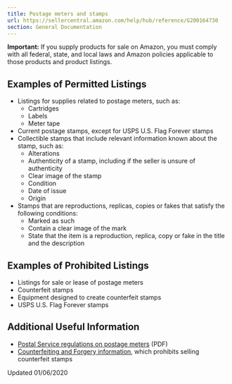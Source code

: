 ```yaml
---
title: Postage meters and stamps
url: https://sellercentral.amazon.com/help/hub/reference/G200164730
section: General Documentation
---
```


**Important:** If you supply products for sale on Amazon, you must comply with
all federal, state, and local laws and Amazon policies applicable to those
products and product listings.

## Examples of Permitted Listings

  * Listings for supplies related to postage meters, such as: 
    * Cartridges
    * Labels
    * Meter tape
  * Current postage stamps, except for USPS U.S. Flag Forever stamps
  * Collectible stamps that include relevant information known about the stamp, such as: 
    * Alterations
    * Authenticity of a stamp, including if the seller is unsure of authenticity
    * Clear image of the stamp
    * Condition
    * Date of issue
    * Origin
  * Stamps that are reproductions, replicas, copies or fakes that satisfy the following conditions: 
    * Marked as such
    * Contain a clear image of the mark
    * State that the item is a reproduction, replica, copy or fake in the title and the description

## Examples of Prohibited Listings

  * Listings for sale or lease of postage meters
  * Counterfeit stamps
  * Equipment designed to create counterfeit stamps
  * USPS U.S. Flag Forever stamps

## Additional Useful Information

  * [Postal Service regulations on postage meters](http://www.gpo.gov/fdsys/pkg/CFR-2010-title39-vol1/pdf/CFR-2010-title39-vol1-chapI-subchapG.pdf) (PDF) 
  * [Counterfeiting and Forgery information](http://www.gpo.gov/fdsys/pkg/USCODE-2009-title18/html/USCODE-2009-title18-partI-chap25.htm), which prohibits selling counterfeit stamps 

Updated 01/06/2020

